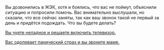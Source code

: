 Вы дозвонились в ЖЭК, хотя и боялись, что вас не поймут, объяснили
ситуацию и попросили помочь. Вас внимательно выслушали, но сказали,
что все сейчас заняты, так как ваш звонок такой не первый за день и
придётся подождать. Что вы будете делать?

[Вы чуете неладное и решаете включить телевизор.](tv/turn-on-tv.md)

[Вас одолевает панический страх и вы звоните маме.](call-mum/call-mother.md)